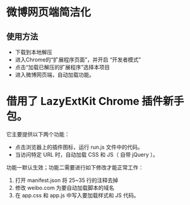 
#   微博网页端简洁化
##  使用方法
*   下载到本地解压
*   进入Chrome的“扩展程序页面”，并开启 “开发者模式”
*   点击“加载已解压的扩展程序”选择本项目
*   进入微博网页端，自动加载功能。





#   借用了 LazyExtKit Chrome 插件新手包。
它主要提供以下两个功能：

* 点击浏览器上的插件图标，运行 run.js 文件中的代码。
* 当访问特定 URL 时，自动加载 CSS 和 JS（ 自带 jQuery ）。

功能一默认生效；功能二需要进行如下修改才能正常工作：

1. 打开 manifest.json 将 25~35 行的注释去掉
1. 修改 weibo.com 为要自动加载脚本的域名
1. 在 app.css 和 app.js 中写入要加载样式和 JS 代码。
